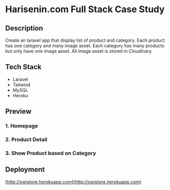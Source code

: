 # Harisenin.com Full Stack Case Study

## Description

Create an laravel app that display list of product and category. Each product has one category and many image asset. Each category has many products but only have one image asset. All image asset is stored in Cloudinary.

## Tech Stack

-   Laravel
-   Tailwind
-   MySQL
-   Heroku

## Preview

### 1. Homepage

### 2. Product Detail

### 3. Show Product based on Category

## Deployment

[http://owistore.herokuapp.com](http://owistore.herokuapp.com)
